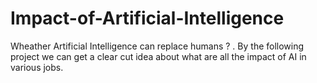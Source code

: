 # Impact-of-Artificial-Intelligence
Wheather Artificial Intelligence can replace humans ? . By the following project we can get a clear cut idea about what are all the impact of AI in various jobs.

